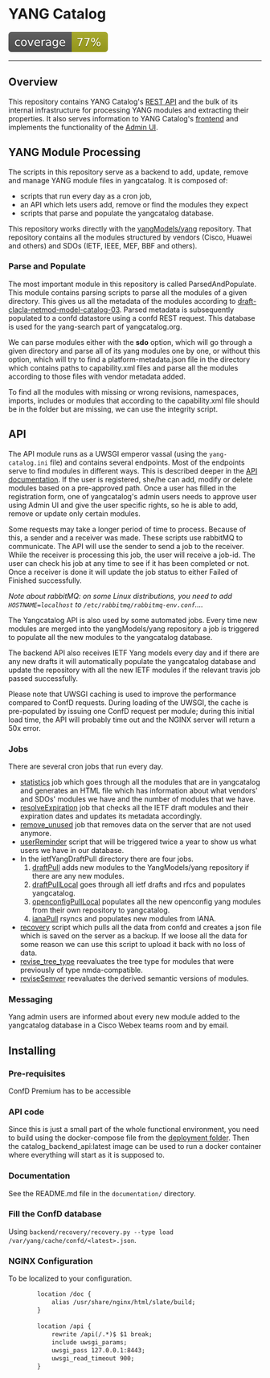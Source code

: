 # YANG Catalog

<img src=".github/images/coverage.svg" alt="">

---

## Overview
This repository contains YANG Catalog's [REST API](https://yangcatalog.org/doc) and the bulk of its internal infrastructure for processing YANG modules and extracting their properties. It also serves information to YANG Catalog's [frontend](https://github.com/YangCatalog/yangcatalog-ui) and implements the functionality of the [Admin UI](https://github.com/YangCatalog/admin_ui).

## YANG Module Processing
The scripts in this repository serve as a backend to add, update, remove and manage
YANG module files in yangcatalog. It is composed of:
* scripts that run every day as a cron job,
* an API which lets users add, remove or find the modules they expect
* scripts that parse and populate the yangcatalog database.

This repository works directly with  the [yangModels/yang](https://github.com/YangModels/yang)
repository. That repository contains all the modules
structured by vendors (Cisco, Huawei and others) and SDOs
(IETF, IEEE, MEF, BBF and others).

### Parse and Populate

The most important module in this repository is called ParsedAndPopulate.
This module contains parsing scripts to parse all the modules of a given
directory. This gives us all the metadata of the modules
according to [draft-clacla-netmod-model-catalog-03](https://tools.ietf.org/html/draft-clacla-netmod-model-catalog-03).
Parsed metadata is subsequently populated to a confd datastore using
a confd REST request. This database
is used for the yang-search part of yangcatalog.org.

We can parse modules either with the __sdo__ option, which will go through
a given directory and parse all of its yang modules one by one,
or without this option, which will try to find a platform-metadata.json file
in the directory which contains paths to capability.xml files and
parse all the modules according to those files with vendor metadata
added.

To find all the modules with missing or wrong revisions, namespaces, imports,
includes or modules that according to the capability.xml file should be in
the folder but are missing, we can use the integrity script.

## API

The API module runs as a UWSGI emperor vassal (using the `yang-catalog.ini` file)
and contains several endpoints. Most
of the endpoints serve to find modules in different ways. This is described
deeper in the [API documentation](https://yangcatalog.org/doc). If the user is
registered, she/he can add, modify or delete modules based on a pre-approved path.
Once a user has filled in the registration form, one of yangcatalog's admin users
needs to approve user using Admin UI and give the user specific rights, so he is able to add,
remove or update only certain modules.

Some requests may take a longer period of time to process.
Because of this, a sender and a receiver was made. These scripts use rabbitMQ
to communicate. The API will use the sender to send a job to the receiver. While
the receiver is processing this job, the user will receive a job-id. The user can
check his job at any time to see if it has been completed or not. Once a receiver
is done it will update the job status to either Failed of Finished
successfully.

_Note about rabbitMQ: on some Linux distributions, you need to add `HOSTNAME=localhost` to `/etc/rabbitmq/rabbitmq-env.conf`...._

The Yangcatalog API is also used by some automated jobs. Every time new
modules are merged into the yangModels/yang repository a job is triggered to
populate all the new modules to the yangcatalog database.

The backend API also receives
IETF Yang models every day and if there are any new drafts it will
automatically populate the yangcatalog database and update the repository
with all the new IETF modules if the relevant travis job passed successfully.

Please note that UWSGI caching is used to improve the performance compared to
ConfD requests. During loading of the UWSGI, the cache is pre-populated by
issuing one ConfD request per module; during this initial load time, the API
will probably time out and the NGINX server will return a 50x error.

### Jobs

There are several cron jobs that run every day.
* [statistics](https://github.com/YangCatalog/backend/blob/master/statistic/statistics.py) job which goes through all the
modules that are in yangcatalog and generates an HTML file which has
information about what vendors' and SDOs' modules we have and the number of
modules that we have.
* [resolveExpiration](https://github.com/YangCatalog/backend/blob/master/utility/resolveExpiration.py) job that checks all the IETF draft modules
and their expiration dates and updates its metadata accordingly.
* [remove_unused](https://github.com/YangCatalog/backend/blob/master/utility/remove_unused.py) job that removes data on the server that are not used
anymore.
* [userReminder](https://github.com/YangCatalog/backend/blob/master/utility/userReminder.py) script that will be triggered twice a year to show us what
users we have in our database.
* In the ietfYangDraftPull directory there are four jobs.
    1. [draftPull](https://github.com/YangCatalog/backend/blob/master/ietfYangDraftPull/draftPull.py) adds new modules
    to the YangModels/yang repository if there are any new modules. 
    2. [draftPullLocal](https://github.com/YangCatalog/backend/blob/master/ietfYangDraftPull/draftPullLocal.py)
    goes through all ietf drafts and rfcs and populates yangcatalog.
    3. [openconfigPullLocal](https://github.com/YangCatalog/backend/blob/master/ietfYangDraftPull/openconfigPullLocal.py) populates all the
    new openconfig yang modules from their own repository to yangcatalog.
    4. [ianaPull](https://github.com/YangCatalog/backend/blob/master/ietfYangDraftPull/ianaPull) rsyncs and populates new modules from IANA.
* [recovery](https://github.com/YangCatalog/backend/blob/master/recovery/recovery.py) script which pulls all the data from confd and creates a json
file which is saved on the server as a backup. If we loose all the data for
some reason we can use this script to upload it back with no loss of
data.
* [revise_tree_type](https://github.com/YangCatalog/backend/blob/master/utility/revise_tree_type.py) reevaluates the tree type for modules that were previously of type nmda-compatible.
* [reviseSemver](https://github.com/YangCatalog/backend/blob/master/parseAndPopulate/reviseSemver.py) reevaluates the derived semantic versions of modules.
### Messaging

Yang admin users are informed about every new module added to the yangcatalog
database in a Cisco Webex teams room and by email.

## Installing

### Pre-requisites

ConfD Premium has to be accessible

### API code

Since this is just a small part of the whole functional environment, you need to build using
the docker-compose file from the [deployment folder](https://github.com/YangCatalog/deployment).
Then the catalog_backend_api:latest image can be used to run a docker container where
everything will start as it is supposed to.

### Documentation

See the README.md file in the `documentation/` directory.

### Fill the ConfD database

Using `backend/recovery/recovery.py --type load /var/yang/cache/confd/<latest>.json`.

### NGINX Configuration

To be localized to your configuration.

```
        location /doc {
            alias /usr/share/nginx/html/slate/build;
        }

        location /api {
            rewrite /api(/.*)$ $1 break;
            include uwsgi_params;
            uwsgi_pass 127.0.0.1:8443;
            uwsgi_read_timeout 900;
        }
```
